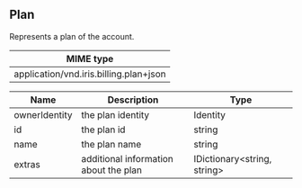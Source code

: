 ## Plan

Represents a plan of the account.

| MIME type                                 |
|-------------------------------------------|
| application/vnd.iris.billing.plan+json |

| Name                     | Description                                    | Type                         |
|--------------------------|------------------------------------------------|------------------------------|
| ownerIdentity            | the plan identity                              | Identity                     |
| id                       | the plan id                                    | string                       |
| name                     | the plan name                                  | string                       |
| extras                   | additional information about the plan          | IDictionary\<string, string> |